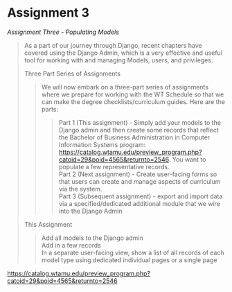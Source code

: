 # Assignment 3

*Assignment Three - Populating Models*

>As a part of our journey through Django, recent chapters have covered using the Django Admin, which is a very effective and useful tool for working with and managing Models, users, and privileges.
>
>Three Part Series of Assignments
> > We will now embark on a three-part series of assignments where we prepare for working with the WT Schedule so that we can make the degree checklists/curriculum guides. Here are the parts:
> > >Part 1 (This assignment) - Simply add your models to the Django admin and then create some records that reflect the Bachelor of Business Administration in Computer Information Systems program:
> > >https://catalog.wtamu.edu/preview_program.php?catoid=29&poid=4565&returnto=2546.  You want to populate a few representative records.<br>
> > >Part 2 (Next assignment) - Create user-facing forms so that users can create and manage aspects of curriculum via the system.<br>
> > >Part 3 (Subsequent assignment) - export and import data via a specified/dedicated additional module that we wire into the Django Admin
>
>This Assignment
> >Add all models to the Django admin<br>
> >Add in a few records<br>
> >In a separate user-facing view, show a list of all records of each model type using dedicated individual pages or a single page

https://catalog.wtamu.edu/preview_program.php?catoid=29&poid=4565&returnto=2546

